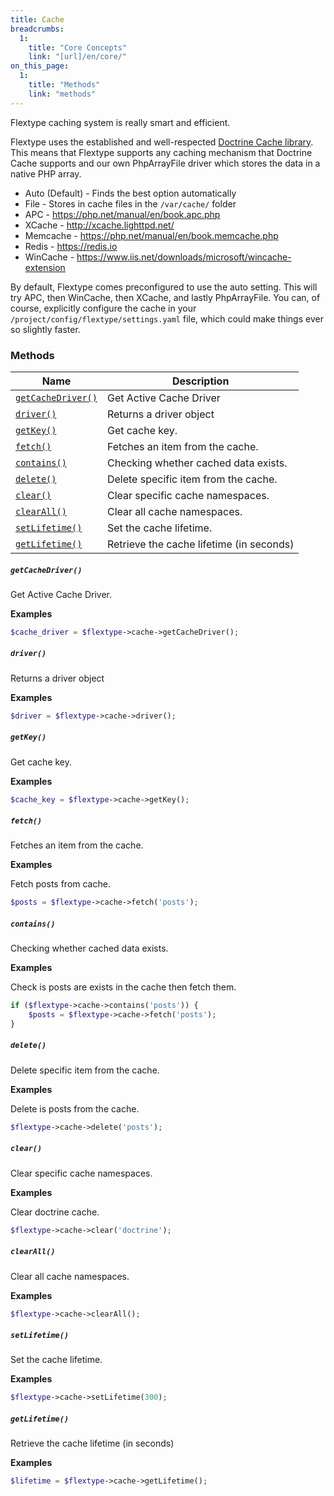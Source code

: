 ```yaml
---
title: Cache
breadcrumbs:
  1:
    title: "Core Concepts"
    link: "[url]/en/core/"
on_this_page:
  1:
    title: "Methods"
    link: "methods"
---
```


Flextype caching system is really smart and efficient.

Flextype uses the established and well-respected [Doctrine Cache library](https://www.doctrine-project.org/projects/doctrine-orm/en/2.6/reference/caching.html). This means that Flextype supports any caching mechanism that Doctrine Cache supports and our own PhpArrayFile driver which stores the data in a native PHP array.

* Auto (Default) - Finds the best option automatically
* File - Stores in cache files in the `/var/cache/` folder
* APC - https://php.net/manual/en/book.apc.php
* XCache - http://xcache.lighttpd.net/
* Memcache - https://php.net/manual/en/book.memcache.php
* Redis - https://redis.io
* WinCache - https://www.iis.net/downloads/microsoft/wincache-extension

By default, Flextype comes preconfigured to use the auto setting. This will try APC, then WinCache, then XCache, and lastly PhpArrayFile. You can, of course, explicitly configure the cache in your `/project/config/flextype/settings.yaml` file, which could make things ever so slightly faster.

### <a name="methods"></a> Methods

<div class="table">
    <table>
        <thead>
            <tr>
                <th>Name</th>
                <th>Description</th>
            </tr>
        </thead>
        <tbody>
            <tr>
                <td><a href="#getCacheDriver"><code>getCacheDriver()</code></a></a></td>
                <td>Get Active Cache Driver</td>
            </tr>
            <tr>
                <td><a href="#driver"><code>driver()</code></a></td>
                <td>Returns a driver object</td>
            </tr>
            <tr>
                <td><a href="#getKey"><code>getKey()</code></a></td>
                <td>Get cache key.</td>
            </tr>
            <tr>
                <td><a href="#fetch"><code>fetch()</code></a></td>
                <td>Fetches an item from the cache.</td>
            </tr>
            <tr>
                <td><a href="#contains"><code>contains()</code></a></td>
                <td>Checking whether cached data exists.</td>
            </tr>
            <tr>
                <td><a href="#delete"><code>delete()</code></a></td>
                <td>Delete specific item from the cache.</td>
            </tr>
            <tr>
                <td><a href="#clear"><code>clear()</code></a></td>
                <td>Clear specific cache namespaces.</td>
            </tr>
            <tr>
                <td><a href="#clearAll"><code>clearAll()</code></a></td>
                <td>Clear all cache namespaces.</td>
            </tr>
            <tr>
                <td><a href="#setLifetime"><code>setLifetime()</code></a></td>
                <td>Set the cache lifetime.</td>
            </tr>
            <tr>
                <td><a href="#getLifetime"><code>getLifetime()</code></a></td>
                <td>Retrieve the cache lifetime (in seconds)</td>
            </tr>
        </tbody>
    </table>
</div>

##### <a name="getCacheDriver"></a> `getCacheDriver()`

Get Active Cache Driver.

**Examples**

```php
$cache_driver = $flextype->cache->getCacheDriver();
```

##### <a name="driver"></a> `driver()`

Returns a driver object

**Examples**

```php
$driver = $flextype->cache->driver();
```

##### <a name="getKey"></a> `getKey()`

Get cache key.

**Examples**

```php
$cache_key = $flextype->cache->getKey();
```

##### <a name="fetch"></a> `fetch()`

Fetches an item from the cache.

**Examples**

Fetch posts from cache.

```php
$posts = $flextype->cache->fetch('posts');
```

##### <a name="contains"></a> `contains()`

Checking whether cached data exists.

**Examples**

Check is posts are exists in the cache then fetch them.

```php
if ($flextype->cache->contains('posts')) {
    $posts = $flextype->cache->fetch('posts');
}
```

##### <a name="delete"></a> `delete()`

Delete specific item from the cache.

**Examples**

Delete is posts from the cache.

```php
$flextype->cache->delete('posts');
```

##### <a name="clear"></a> `clear()`

Clear specific cache namespaces.

**Examples**

Clear doctrine cache.

```php
$flextype->cache->clear('doctrine');
```

##### <a name="clearAll"></a> `clearAll()`

Clear all cache namespaces.

**Examples**

```php
$flextype->cache->clearAll();
```

##### <a name="setLifetime"></a> `setLifetime()`

Set the cache lifetime.

**Examples**

```php
$flextype->cache->setLifetime(300);
```

##### <a name="getLifetime"></a> `getLifetime()`

Retrieve the cache lifetime (in seconds)

**Examples**

```php
$lifetime = $flextype->cache->getLifetime();
```
